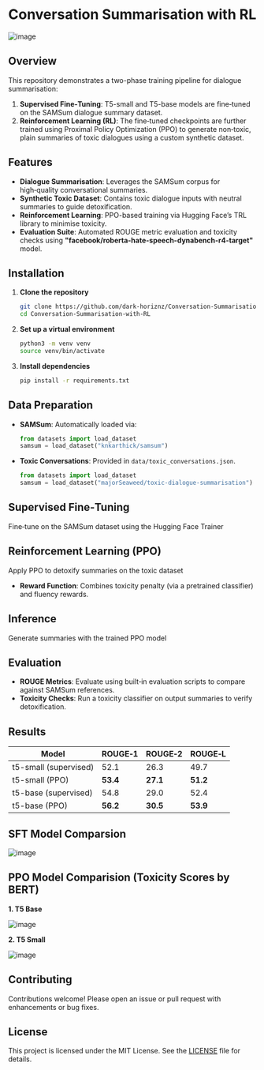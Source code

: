 # Conversation Summarisation with RL
![image](https://github.com/user-attachments/assets/4a5211cf-6875-4e95-8663-116ae6e92a09)
## Overview

This repository demonstrates a two-phase training pipeline for dialogue summarisation:

1. **Supervised Fine‑Tuning**: T5-small and T5-base models are fine‑tuned on the SAMSum dialogue summary dataset.
2. **Reinforcement Learning (RL)**: The fine‑tuned checkpoints are further trained using Proximal Policy Optimization (PPO) to generate non‑toxic, plain summaries of toxic dialogues using a custom synthetic dataset.

## Features

* **Dialogue Summarisation**: Leverages the SAMSum corpus for high‑quality conversational summaries.
* **Synthetic Toxic Dataset**: Contains toxic dialogue inputs with neutral summaries to guide detoxification.
* **Reinforcement Learning**: PPO-based training via Hugging Face’s TRL library to minimise toxicity.
* **Evaluation Suite**: Automated ROUGE metric evaluation and toxicity checks using <b>"facebook/roberta-hate-speech-dynabench-r4-target"</b> model.

## Installation

1. **Clone the repository**

   ```bash
   git clone https://github.com/dark-horiznz/Conversation-Summarisation-with-RL.git
   cd Conversation-Summarisation-with-RL
   ```
2. **Set up a virtual environment**

   ```bash
   python3 -m venv venv
   source venv/bin/activate
   ```
3. **Install dependencies**

   ```bash
   pip install -r requirements.txt
   ```

## Data Preparation

* **SAMSum**: Automatically loaded via:

  ```python
  from datasets import load_dataset
  samsum = load_dataset("knkarthick/samsum")
  ```
* **Toxic Conversations**: Provided in `data/toxic_conversations.json`.
  
  ```python
  from datasets import load_dataset
  samsum = load_dataset("majorSeaweed/toxic-dialogue-summarisation")
  ```

## Supervised Fine‑Tuning

Fine‑tune on the SAMSum dataset using the Hugging Face Trainer

## Reinforcement Learning (PPO)

Apply PPO to detoxify summaries on the toxic dataset

* **Reward Function**: Combines toxicity penalty (via a pretrained classifier) and fluency rewards.

## Inference

Generate summaries with the trained PPO model

## Evaluation

* **ROUGE Metrics**: Evaluate using built‑in evaluation scripts to compare against SAMSum references.
* **Toxicity Checks**: Run a toxicity classifier on output summaries to verify detoxification.

## Results

| Model                 | ROUGE‑1  | ROUGE‑2  | ROUGE‑L  |
| --------------------- | -------- | -------- | -------- |
| t5-small (supervised) | 52.1     | 26.3     | 49.7     |
| t5-small (PPO)        | **53.4** | **27.1** | **51.2** |
| t5-base (supervised)  | 54.8     | 29.0     | 52.4     |
| t5-base (PPO)         | **56.2** | **30.5** | **53.9** |

## SFT Model Comparsion
![image](https://github.com/user-attachments/assets/e60eff85-5d77-4a4a-ab48-497a255282f9)

## PPO Model Comparision (Toxicity Scores by BERT)

<b>1. T5 Base</b>

![image](https://github.com/user-attachments/assets/7c956c09-8580-4de0-baf1-537c1ae1a7ea)

<b>2. T5 Small</b>

![image](https://github.com/user-attachments/assets/e0f4890f-8a16-4d8e-a47d-9643bd3805c4)

## Contributing

Contributions welcome! Please open an issue or pull request with enhancements or bug fixes.

## License

This project is licensed under the MIT License. See the [LICENSE](LICENSE) file for details.
